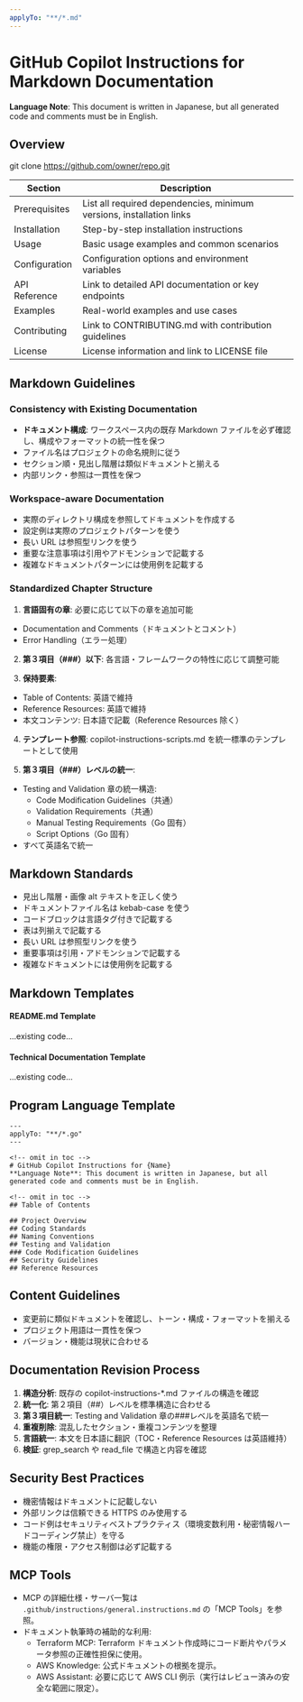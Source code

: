 ```yaml
---
applyTo: "**/*.md"
---
```


<!-- omit in toc -->

# GitHub Copilot Instructions for Markdown Documentation

**Language Note**: This document is written in Japanese, but all generated code and comments must be in English.

## Overview

git clone https://github.com/owner/repo.git

| Section       | Description                                                          |
| ------------- | -------------------------------------------------------------------- |
| Prerequisites | List all required dependencies, minimum versions, installation links |
| Installation  | Step-by-step installation instructions                               |
| Usage         | Basic usage examples and common scenarios                            |
| Configuration | Configuration options and environment variables                      |
| API Reference | Link to detailed API documentation or key endpoints                  |
| Examples      | Real-world examples and use cases                                    |
| Contributing  | Link to CONTRIBUTING.md with contribution guidelines                 |
| License       | License information and link to LICENSE file                         |

## Markdown Guidelines

### Consistency with Existing Documentation

- **ドキュメント構成**: ワークスペース内の既存 Markdown ファイルを必ず確認し、構成やフォーマットの統一性を保つ
- ファイル名はプロジェクトの命名規則に従う
- セクション順・見出し階層は類似ドキュメントと揃える
- 内部リンク・参照は一貫性を保つ

### Workspace-aware Documentation

- 実際のディレクトリ構成を参照してドキュメントを作成する
- 設定例は実際のプロジェクトパターンを使う
- 長い URL は参照型リンクを使う
- 重要な注意事項は引用やアドモンションで記載する
- 複雑なドキュメントパターンには使用例を記載する

### Standardized Chapter Structure

1. **言語固有の章**: 必要に応じて以下の章を追加可能

- Documentation and Comments（ドキュメントとコメント）
- Error Handling（エラー処理）

2. **第３項目（###）以下**: 各言語・フレームワークの特性に応じて調整可能

3. **保持要素**:

- Table of Contents: 英語で維持
- Reference Resources: 英語で維持
- 本文コンテンツ: 日本語で記載（Reference Resources 除く）

4. **テンプレート参照**: copilot-instructions-scripts.md を統一標準のテンプレートとして使用

5. **第３項目（###）レベルの統一**:

- Testing and Validation 章の統一構造:
  - Code Modification Guidelines（共通）
  - Validation Requirements（共通）
  - Manual Testing Requirements（Go 固有）
  - Script Options（Go 固有）
- すべて英語名で統一

## Markdown Standards

- 見出し階層・画像 alt テキストを正しく使う
- ドキュメントファイル名は kebab-case を使う
- コードブロックは言語タグ付きで記載する
- 表は列揃えで記載する
- 長い URL は参照型リンクを使う
- 重要事項は引用・アドモンションで記載する
- 複雑なドキュメントには使用例を記載する

## Markdown Templates

#### README.md Template

...existing code...

#### Technical Documentation Template

...existing code...

## Program Language Template

```
---
applyTo: "**/*.go"
---

<!-- omit in toc -->
# GitHub Copilot Instructions for {Name}
**Language Note**: This document is written in Japanese, but all generated code and comments must be in English.

<!-- omit in toc -->
## Table of Contents

## Project Overview
## Coding Standards
## Naming Conventions
## Testing and Validation
### Code Modification Guidelines
## Security Guidelines
## Reference Resources

```

## Content Guidelines

- 変更前に類似ドキュメントを確認し、トーン・構成・フォーマットを揃える
- プロジェクト用語は一貫性を保つ
- バージョン・機能は現状に合わせる

## Documentation Revision Process

1. **構造分析**: 既存の copilot-instructions-\*.md ファイルの構造を確認
2. **統一化**: 第２項目（##）レベルを標準構造に合わせる
3. **第３項目統一**: Testing and Validation 章の###レベルを英語名で統一
4. **重複削除**: 混乱したセクション・重複コンテンツを整理
5. **言語統一**: 本文を日本語に翻訳（TOC・Reference Resources は英語維持）
6. **検証**: grep_search や read_file で構造と内容を確認

## Security Best Practices

- 機密情報はドキュメントに記載しない
- 外部リンクは信頼できる HTTPS のみ使用する
- コード例はセキュリティベストプラクティス（環境変数利用・秘密情報ハードコーディング禁止）を守る
- 機能の権限・アクセス制御は必ず記載する

## MCP Tools

- MCP の詳細仕様・サーバ一覧は `.github/instructions/general.instructions.md` の「MCP Tools」を参照。
- ドキュメント執筆時の補助的な利用:
  - Terraform MCP: Terraform ドキュメント作成時にコード断片やパラメータ参照の正確性担保に使用。
  - AWS Knowledge: 公式ドキュメントの根拠を提示。
  - AWS Assistant: 必要に応じて AWS CLI 例示（実行はレビュー済みの安全な範囲に限定）。
